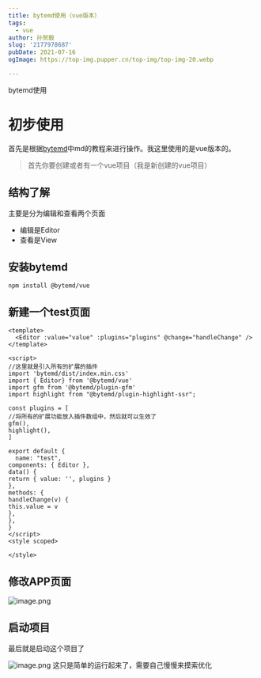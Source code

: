 ```yaml
---
title: bytemd使用（vue版本）
tags:
  - vue
author: 孙贺毅
slug: '2177978687'
pubDate: 2021-07-16
ogImage: https://top-img.pupper.cn/top-img/top-img-20.webp

---
```


bytemd使用

<!-- more -->

# 初步使用

首先是根据[bytemd](https://github.com/bytedance/bytemd)中md的教程来进行操作。我这里使用的是vue版本的。
> 首先你要创建或者有一个vue项目（我是新创建的vue项目）
## 结构了解
主要是分为编辑和查看两个页面        
- 编辑是Editor
- 查看是View
## 安装bytemd
```npm
npm install @bytemd/vue
```
## 新建一个test页面
```vue
<template>
  <Editor :value="value" :plugins="plugins" @change="handleChange" />
</template>

<script>
//这里就是引入所有的扩展的插件
import 'bytemd/dist/index.min.css'
import { Editor} from '@bytemd/vue'
import gfm from '@bytemd/plugin-gfm'
import highlight from "@bytemd/plugin-highlight-ssr";

const plugins = [
//将所有的扩展功能放入插件数组中，然后就可以生效了    
gfm(),
highlight(),
]

export default {
  name: "test",
components: { Editor },
data() {
return { value: '', plugins }
},
methods: {
handleChange(v) {
this.value = v
},
},
}
</script>
<style scoped>

</style>
```
## 修改APP页面

![image.png](https://p6-juejin.byteimg.com/tos-cn-i-k3u1fbpfcp/2b1ddb524e434d7794afdcf0d5dfda91~tplv-k3u1fbpfcp-watermark.image)
## 启动项目
最后就是启动这个项目了

![image.png](https://p6-juejin.byteimg.com/tos-cn-i-k3u1fbpfcp/5f1e3c1af5ed43b78ea76c319b1b799f~tplv-k3u1fbpfcp-watermark.image)
这只是简单的运行起来了，需要自己慢慢来摸索优化